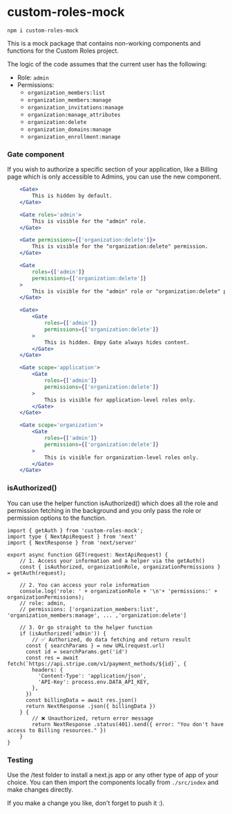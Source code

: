 # custom-roles-mock

```
npm i custom-roles-mock
```

This is a mock package that contains non-working components and functions for the Custom Roles project.

The logic of the code assumes that the current user has the following:

- Role: `admin`
- Permissions:
  - `organization_members:list`
  - `organization_members:manage`
  - `organization_invitations:manage`
  - `organization:manage_attributes`
  - `organization:delete`
  - `organization_domains:manage`
  - `organization_enrollment:manage`

### Gate component

If you wish to authorize a specific section of your application, like a Billing page which is only accessible to Admins, you can use the new <Gate/> component.

```jsx
	<Gate>
		This is hidden by default.
	</Gate>

	<Gate roles='admin'>
		This is visible for the "admin" role.
	</Gate>

	<Gate permissions={['organization:delete']}>
		This is visible for the "organization:delete" permission.
	</Gate>

	<Gate
		roles={['admin']}
		permissions={['organization:delete']}
	>
		This is visible for the "admin" role or "organization:delete" permission.
	</Gate>

	<Gate>
		<Gate
			roles={['admin']}
			permissions={['organization:delete']}
		>
			This is hidden. Empy Gate always hides content.
		</Gate>
	</Gate>

	<Gate scope='application'>
		<Gate
			roles={['admin']}
			permissions={['organization:delete']}
		>
			This is visible for application-level roles only.
		</Gate>
	</Gate>

	<Gate scope='organization'>
		<Gate
			roles={['admin']}
			permissions={['organization:delete']}
		>
			This is visible for organization-level roles only.
		</Gate>
	</Gate>
```

### isAuthorized()

You can use the helper function isAuthorized() which does all the role and permission fetching in the background and you only pass the role or permission options to the function.

```
import { getAuth } from 'custom-roles-mock';
import type { NextApiRequest } from 'next'
import { NextResponse } from 'next/server'

export async function GET(request: NextApiRequest) {
	// 1. Access your information and a helper via the getAuth()
	const { isAuthorized, organizationRole, organizationPermissions } = getAuth(request);

	// 2. You can access your role information
	console.log('role: ' + organizationRole + '\n'+ 'permissions:' + organizationPermissions);
	// role: admin,
	// permissions: ['organization_members:list', 'organization_members:manage', ... ,'organization:delete']

	// 3. Or go straight to the helper function
	if (isAuthorized('admin')) {
		// ✅ Authorized, do data fetching and return result
	  const { searchParams } = new URL(request.url)
	  const id = searchParams.get('id')
	  const res = await fetch(`https://api.stripe.com/v1/payment_methods/${id}`, {
	    headers: {
	      'Content-Type': 'application/json',
	      'API-Key': process.env.DATA_API_KEY,
	    },
	  })
	  const billingData = await res.json()
	  return NextResponse .json({ billingData })
	} {
		// ❌ Unauthorized, return error message
		return NextResponse .status(401).send({ error: "You don't have access to Billing resources." })
	}
}
```

### Testing

Use the /test folder to install a next.js app or any other type of app of your choice. You can then import the components locally from `./src/index` and make changes directly.

If you make a change you like, don't forget to push it :).
